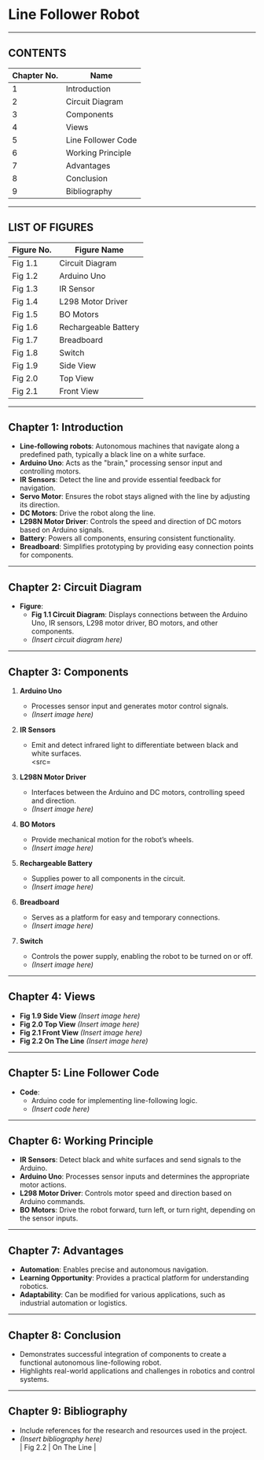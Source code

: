 # Line Follower Robot  

---

## CONTENTS  

| **Chapter No.** | **Name**            |  
|------------------|---------------------|  
| 1                | Introduction        |  
| 2                | Circuit Diagram     |  
| 3                | Components          |  
| 4                | Views               |  
| 5                | Line Follower Code  |  
| 6                | Working Principle   |  
| 7                | Advantages          |  
| 8                | Conclusion          |  
| 9                | Bibliography        |  

---

## LIST OF FIGURES  

| **Figure No.** | **Figure Name**       |  
|-----------------|-----------------------|  
| Fig 1.1         | Circuit Diagram       |  
| Fig 1.2         | Arduino Uno           |  
| Fig 1.3         | IR Sensor             |  
| Fig 1.4         | L298 Motor Driver     |  
| Fig 1.5         | BO Motors             |  
| Fig 1.6         | Rechargeable Battery  |  
| Fig 1.7         | Breadboard            |  
| Fig 1.8         | Switch                |  
| Fig 1.9         | Side View             |  
| Fig 2.0         | Top View              |  
| Fig 2.1         | Front View            |  # Line Follower Robot  

---

## Chapter 1: Introduction  

- **Line-following robots**: Autonomous machines that navigate along a predefined path, typically a black line on a white surface.  
- **Arduino Uno**: Acts as the "brain," processing sensor input and controlling motors.  
- **IR Sensors**: Detect the line and provide essential feedback for navigation.  
- **Servo Motor**: Ensures the robot stays aligned with the line by adjusting its direction.  
- **DC Motors**: Drive the robot along the line.  
- **L298N Motor Driver**: Controls the speed and direction of DC motors based on Arduino signals.  
- **Battery**: Powers all components, ensuring consistent functionality.  
- **Breadboard**: Simplifies prototyping by providing easy connection points for components.  

---

## Chapter 2: Circuit Diagram  

- **Figure**:  
  - **Fig 1.1 Circuit Diagram**: Displays connections between the Arduino Uno, IR sensors, L298 motor driver, BO motors, and other components.  
  - *(Insert circuit diagram here)*  

---

## Chapter 3: Components  

1. **Arduino Uno**  
   - Processes sensor input and generates motor control signals.  
   - *(Insert image here)*  

2. **IR Sensors**  
   - Emit and detect infrared light to differentiate between black and white surfaces.  
     <src=

3. **L298N Motor Driver**  
   - Interfaces between the Arduino and DC motors, controlling speed and direction.  
   - *(Insert image here)*  

4. **BO Motors**  
   - Provide mechanical motion for the robot’s wheels.  
   - *(Insert image here)*  

5. **Rechargeable Battery**  
   - Supplies power to all components in the circuit.  
   - *(Insert image here)*  

6. **Breadboard**  
   - Serves as a platform for easy and temporary connections.  
   - *(Insert image here)*  

7. **Switch**  
   - Controls the power supply, enabling the robot to be turned on or off.  
   - *(Insert image here)*  

---

## Chapter 4: Views  

- **Fig 1.9 Side View** *(Insert image here)*  
- **Fig 2.0 Top View** *(Insert image here)*  
- **Fig 2.1 Front View** *(Insert image here)*  
- **Fig 2.2 On The Line** *(Insert image here)*  

---

## Chapter 5: Line Follower Code  

- **Code**:  
  - Arduino code for implementing line-following logic.  
  - *(Insert code here)*  

---

## Chapter 6: Working Principle  

- **IR Sensors**: Detect black and white surfaces and send signals to the Arduino.  
- **Arduino Uno**: Processes sensor inputs and determines the appropriate motor actions.  
- **L298 Motor Driver**: Controls motor speed and direction based on Arduino commands.  
- **BO Motors**: Drive the robot forward, turn left, or turn right, depending on the sensor inputs.  

---

## Chapter 7: Advantages  

- **Automation**: Enables precise and autonomous navigation.  
- **Learning Opportunity**: Provides a practical platform for understanding robotics.  
- **Adaptability**: Can be modified for various applications, such as industrial automation or logistics.  

---

## Chapter 8: Conclusion  

- Demonstrates successful integration of components to create a functional autonomous line-following robot.  
- Highlights real-world applications and challenges in robotics and control systems.  

---

## Chapter 9: Bibliography  

- Include references for the research and resources used in the project.  
- *(Insert bibliography here)*  
| Fig 2.2         | On The Line           |  

